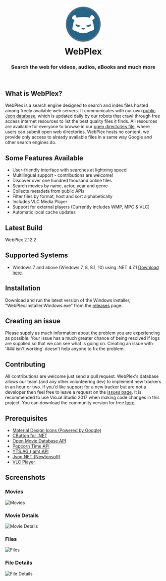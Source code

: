 <h1 align="center">
  <img src="/WebPlex/Resources/logo.png" height="128" width="128" alt="Logo" />
  <br />
  WebPlex
</h1>

<h3 align="center">Search the web for videos, audios, eBooks and much more </h3>
<div align="center">
</div>
<br />

## What is WebPlex?
WebPlex is a search engine designed to search and index files hosted among freely available web servers. It communicates with our own [public Json database](https://dl.dropbox.com/s/6ca7v71dwntiu0a/open-files.json?dl=0), which is updated daily by our robots that crawl through free access internet resources to list the best quality files it finds. All resources are available for everyone to browse in our [open directories file](https://github.com/invu/WebPlex/tree/master/api), where users can submit open web directories. WebPlex hosts no content, we provide only access to already available files in a same way Google and other search engines do.

## Some Features Available
 * User-friendly interface with searches at lightning speed
 * Multilingual support - contributions are welcome!
 * Discover over one hundred thousand online files
 * Search movies by name, actor, year and genre
 * Collects metadeta from public APIs
 * Filter files by format, host and sort alphabetically
 * Includes VLC Media Player
 * Support for external players (Currently includes WMP, MPC & VLC)
 * Automatic local cache updates

## Latest Build
WebPlex 2.12.2

## Supported Systems
* Windows 7 and above (Windows 7, 8, 8.1, 10) using .NET 4.7.1 [Download here](https://www.microsoft.com/net/download/dotnet-framework-runtime/net471).

## Installation
Download and run the latest version of the Windows installer, "WebPlex.Installer.Windows.exe" from the [releases](https://github.com/invu/WebPlex/releases/latest) page.

## Creating an issue
Please supply as much information about the problem you are experiencing as possible. Your issue has a much greater chance of being resolved if logs are supplied so that we can see what is going on. Creating an issue with '### isn't working' doesn't help anyone to fix the problem.

## Contributing
All contributions are welcome just send a pull request. WebPlex's database allows our team (and any other volunteering dev) to implement new trackers in an hour or two. If you'd like support for a new tracker but are not a developer then feel free to leave a request on the [issues page](https://github.com/invu/webplex/issues). It is recommended to use Visual Studio 2017 when making code changes in this project. You can download the community version for free [here](https://www.visualstudio.com/downloads/).

## Prerequisites
- [Material Design Icons (Powered by Google)](https://materialdesignicons.com/)
- [CButton for .NET](https://www.codeproject.com/Articles/26622/Custom-Button-Control-with-Gradient-Colors-and-Ext)
- [Open Movie Database API](https://omdbapi.com)
- [Popcorn Time API](https://popcorntime.sh/)
- [YTS.AG (.am) API](https://yts.am/)
- [Json.NET (Newtonsoft)](https://newtonsoft.com/json)
- [VLC Player](https://videolan.org/vlc/)

## Screenshots
### Movies
![Movies](https://github.com/invu/WebPlex/blob/master/screenshots/movies.png?raw=true)

### Movie Details
![Movie Details](https://github.com/invu/WebPlex/blob/master/screenshots/movie%20details.png?raw=true)

### Files
![Files](https://github.com/invu/WebPlex/blob/master/screenshots/files.png?raw=true)

### File Details
![File Details](https://github.com/invu/WebPlex/blob/master/screenshots/file%20details.png?raw=true)
